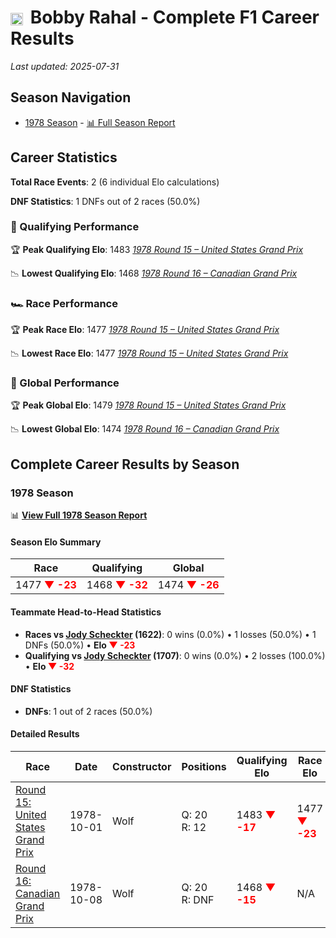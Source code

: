 # <img src="https://upload.wikimedia.org/wikipedia/commons/a/a4/Flag_of_the_United_States.svg" alt="United States" width="20" height="auto" style="vertical-align: middle; margin-right: 5px;" onerror="this.outerHTML='🇺🇸'; this.style.marginRight='5px';"/> Bobby Rahal - Complete F1 Career Results

*Last updated: 2025-07-31*

## Season Navigation

- [1978 Season](#1978-season) - [📊 Full Season Report](../seasons/1978-season-report)

## Career Statistics

**Total Race Events**: 2 (6 individual Elo calculations)

**DNF Statistics**: 1 DNFs out of 2 races (50.0%)

### 🏁 Qualifying Performance

🏆 **Peak Qualifying Elo**: 1483
   *[1978 Round 15 – United States Grand Prix](../seasons/1978-season-report#round-15-united-states-grand-prix)*

📉 **Lowest Qualifying Elo**: 1468
   *[1978 Round 16 – Canadian Grand Prix](../seasons/1978-season-report#round-16-canadian-grand-prix)*

### 🏎️ Race Performance

🏆 **Peak Race Elo**: 1477
   *[1978 Round 15 – United States Grand Prix](../seasons/1978-season-report#round-15-united-states-grand-prix)*

📉 **Lowest Race Elo**: 1477
   *[1978 Round 15 – United States Grand Prix](../seasons/1978-season-report#round-15-united-states-grand-prix)*

### 🌟 Global Performance

🏆 **Peak Global Elo**: 1479
   *[1978 Round 15 – United States Grand Prix](../seasons/1978-season-report#round-15-united-states-grand-prix)*

📉 **Lowest Global Elo**: 1474
   *[1978 Round 16 – Canadian Grand Prix](../seasons/1978-season-report#round-16-canadian-grand-prix)*


## Complete Career Results by Season

### 1978 Season

📊 **[View Full 1978 Season Report](../seasons/1978-season-report)**

#### Season Elo Summary

| Race | Qualifying | Global |
|------|------------|--------|
| 1477 **<span style="color: red;">▼ -23</span>** | 1468 **<span style="color: red;">▼ -32</span>** | 1474 **<span style="color: red;">▼ -26</span>** |

#### Teammate Head-to-Head Statistics

- **Races vs [Jody Scheckter](jody-scheckter) (1622)**: 0 wins (0.0%) • 1 losses (50.0%) • 1 DNFs (50.0%) • **Elo **<span style="color: red;">▼ -23</span>****
- **Qualifying vs [Jody Scheckter](jody-scheckter) (1707)**: 0 wins (0.0%) • 2 losses (100.0%) • **Elo **<span style="color: red;">▼ -32</span>****


#### DNF Statistics

- **DNFs**: 1 out of 2 races (50.0%)

#### Detailed Results

| Race | Date | Constructor | Positions | Qualifying Elo | Race Elo | Global Elo | Teammate |
|------|------|-------------|-----------|----------------|----------|------------|----------|
| [Round 15: United States Grand Prix](../seasons/1978-season-report#round-15-united-states-grand-prix) | 1978-10-01 | Wolf | Q: 20<br/>R: 12 | 1483 **<span style="color: red;">▼ -17</span>** | 1477 **<span style="color: red;">▼ -23</span>** | 1479 **<span style="color: red;">▼ -21</span>** | [Jody Scheckter](jody-scheckter)<br/>Q: 11<br/>R: 3 |
| [Round 16: Canadian Grand Prix](../seasons/1978-season-report#round-16-canadian-grand-prix) | 1978-10-08 | Wolf | Q: 20<br/>R: DNF | 1468 **<span style="color: red;">▼ -15</span>** | N/A | 1474 **<span style="color: red;">▼ -4</span>** | [Jody Scheckter](jody-scheckter)<br/>Q: 2<br/>R: 2 |

